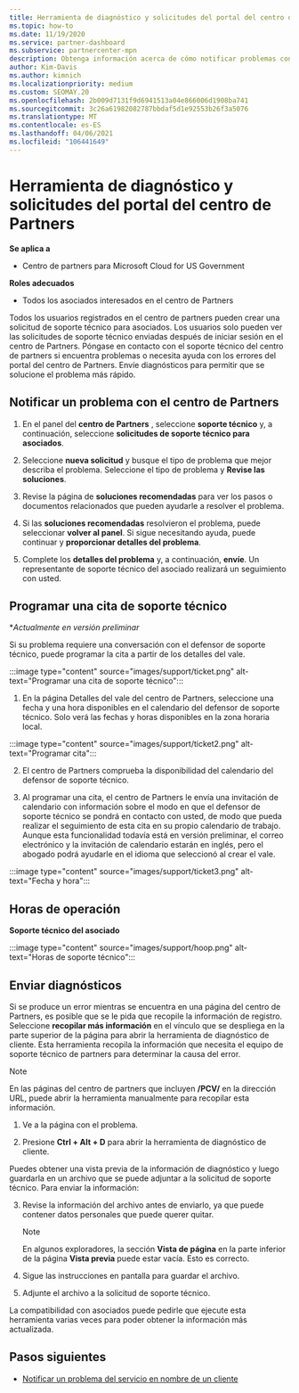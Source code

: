```yaml
---
title: Herramienta de diagnóstico y solicitudes del portal del centro de Partners
ms.topic: how-to
ms.date: 11/19/2020
ms.service: partner-dashboard
ms.subservice: partnercenter-mpn
description: Obtenga información acerca de cómo notificar problemas con el centro de Partners y cómo recopilar información de diagnóstico para el equipo de soporte técnico de asociados.
author: Kim-Davis
ms.author: kimnich
ms.localizationpriority: medium
ms.custom: SEOMAY.20
ms.openlocfilehash: 2b009d7131f9d6941513a04e866006d1908ba741
ms.sourcegitcommit: 3c26a61982082787bbdaf5d1e92553b26f3a5076
ms.translationtype: MT
ms.contentlocale: es-ES
ms.lasthandoff: 04/06/2021
ms.locfileid: "106441649"
---
```

# <a name="partner-center-portal-requests-and-diagnostic-tool"></a>Herramienta de diagnóstico y solicitudes del portal del centro de Partners

**Se aplica a**

- Centro de partners para Microsoft Cloud for US Government

**Roles adecuados**

- Todos los asociados interesados en el centro de Partners

Todos los usuarios registrados en el centro de partners pueden crear una solicitud de soporte técnico para asociados. Los usuarios solo pueden ver las solicitudes de soporte técnico enviadas después de iniciar sesión en el centro de Partners.
Póngase en contacto con el soporte técnico del centro de partners si encuentra problemas o necesita ayuda con los errores del portal del centro de Partners. Envíe diagnósticos para permitir que se solucione el problema más rápido.

## <a name="report-a-problem-with-the-partner-center"></a>Notificar un problema con el centro de Partners

1. En el panel del **centro de Partners** , seleccione **soporte técnico** y, a continuación, seleccione **solicitudes de soporte técnico para asociados**.

2. Seleccione **nueva solicitud** y busque el tipo de problema que mejor describa el problema. Seleccione el tipo de problema y **Revise las soluciones**.

3. Revise la página de **soluciones recomendadas** para ver los pasos o documentos relacionados que pueden ayudarle a resolver el problema.

4. Si las **soluciones recomendadas** resolvieron el problema, puede seleccionar **volver al panel**. Si sigue necesitando ayuda, puede continuar y **proporcionar detalles del problema**.

5. Complete los **detalles del problema** y, a continuación, **envíe**. Un representante de soporte técnico del asociado realizará un seguimiento con usted.

## <a name="schedule-a-support-appointment"></a>Programar una cita de soporte técnico 

**Actualmente en versión preliminar*

Si su problema requiere una conversación con el defensor de soporte técnico, puede programar la cita a partir de los detalles del vale.

:::image type="content" source="images/support/ticket.png" alt-text="Programar una cita de soporte técnico":::

1.  En la página Detalles del vale del centro de Partners, seleccione una fecha y una hora disponibles en el calendario del defensor de soporte técnico. Solo verá las fechas y horas disponibles en la zona horaria local.

:::image type="content" source="images/support/ticket2.png" alt-text="Programar cita":::

2. El centro de Partners comprueba la disponibilidad del calendario del defensor de soporte técnico.

1. Al programar una cita, el centro de Partners le envía una invitación de calendario con información sobre el modo en que el defensor de soporte técnico se pondrá en contacto con usted, de modo que pueda realizar el seguimiento de esta cita en su propio calendario de trabajo.  Aunque esta funcionalidad todavía está en versión preliminar, el correo electrónico y la invitación de calendario estarán en inglés, pero el abogado podrá ayudarle en el idioma que seleccionó al crear el vale.

:::image type="content" source="images/support/ticket3.png" alt-text="Fecha y hora":::

## <a name="hours-of-operation"></a>Horas de operación

**Soporte técnico del asociado**

:::image type="content" source="images/support/hoop.png" alt-text="Horas de soporte técnico":::

## <a name="send-diagnostics"></a>Enviar diagnósticos

Si se produce un error mientras se encuentra en una página del centro de Partners, es posible que se le pida que recopile la información de registro. Seleccione **recopilar más información** en el vínculo que se despliega en la parte superior de la página para abrir la herramienta de diagnóstico de cliente. Esta herramienta recopila la información que necesita el equipo de soporte técnico de partners para determinar la causa del error. 

>[!NOTE]
>En las páginas del centro de partners que incluyen **/PCV/** en la dirección URL, puede abrir la herramienta manualmente para recopilar esta información.

1. Ve a la página con el problema.

2. Presione **Ctrl + Alt + D** para abrir la herramienta de diagnóstico de cliente.

Puedes obtener una vista previa de la información de diagnóstico y luego guardarla en un archivo que se puede adjuntar a la solicitud de soporte técnico. Para enviar la información:

3. Revise la información del archivo antes de enviarlo, ya que puede contener datos personales que puede querer quitar.

    >[!NOTE]
    >En algunos exploradores, la sección **Vista de página** en la parte inferior de la página **Vista previa** puede estar vacía. Esto es correcto.

4. Sigue las instrucciones en pantalla para guardar el archivo.

5. Adjunte el archivo a la solicitud de soporte técnico.

La compatibilidad con asociados puede pedirle que ejecute esta herramienta varias veces para poder obtener la información más actualizada.

## <a name="next-steps"></a>Pasos siguientes

- [Notificar un problema del servicio en nombre de un cliente](report-problems-on-behalf-of-a-customer.md)
